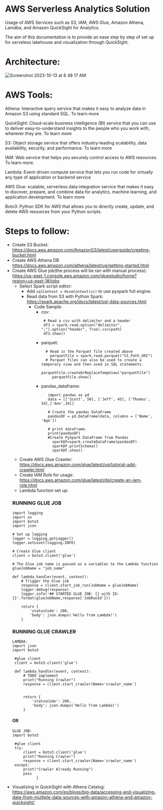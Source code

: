 # AWS Serverless Analytics Solution 

Usage of AWS Services such as S3, IAM, AWS Glue, Amazon Athena, Lamdba, and Amazon QuickSight for Analytics.  

The aim of this documentation is to provide an ease step by step of set up for serveless lakehouse and visualization through QuickSight.

# Architecture:

![Screenshot 2023-10-13 at 8 48 17 AM](https://github.com/handelenriquezacuna/BI_Solutions/assets/62151237/62fc5217-81ae-4483-a1b0-b0e05292d8b9)


# AWS Tools:
Athena: Interactive query service that makes it easy to analyze data in Amazon S3 using standard SQL. To learn more

QuickSight: Cloud-scale business intelligence (BI) service that you can use to deliver easy-to-understand insights to the people who you work with, wherever they are. To learn more

S3: Object storage service that offers industry-leading scalability, data availability, security, and performance. To learn more

IAM: Web service that helps you securely control access to AWS resources. To learn more.

Lambda: Event-driven compute service that lets you run code for virtually any type of application or backend service

AWS Glue: scalable, serverless data integration service that makes it easy to discover, prepare, and combine data for analytics, machine learning, and application development. To learn more

Boto3: Python SDK for AWS that allows you to directly create, update, and delete AWS resources from your Python scripts.

# Steps to follow:

* Create S3 Bucket: https://docs.aws.amazon.com/AmazonS3/latest/userguide/creating-bucket.html
* Create AWS Athena DB https://docs.aws.amazon.com/athena/latest/ug/getting-started.html
* Create AWS Glue job(the process will be ran with manual process): https://us-east-1.console.aws.amazon.com/gluestudio/home?region=us-east-1#/jobs 
  * Select Spark script editor:
    * Add ``` sqlContext = HiveContext(sc) ``` to use pyspark full engine.    
    * Read data from S3 with Python Spark: https://spark.apache.org/docs/latest/sql-data-sources.html
      * Code Sample:
        * csv:
             ```
              # Read a csv with delimiter and a header
              df3 = spark.read.option("delimiter", ";").option("header", True).csv(path)
              df3.show()
             ```
        * parquet:
             ```
               # Read in the Parquet file created above
                 parquetFile = spark.read.parquet("S3_Path_URI")             
               # Parquet files can also be used to create a temporary view and then used in SQL statements.
                  parquetFile.createOrReplaceTempView("parquetFile")
                  parquetFile.show()
             ```
        * pandas_dataframe:
             ```
                import pandas as pd    
                data = [['Scott', 50], ['Jeff', 45], ['Thomas', 54],['Ann',34]] 
                 
                # Create the pandas DataFrame 
                pandasDF = pd.DataFrame(data, columns = ['Name', 'Age']) 
                  
                # print dataframe. 
                print(pandasDF)
                #Create PySpark DataFrame from Pandas
                  sparkDF=spark.createDataFrame(pandasDF) 
                  sparkDF.printSchema()
                  sparkDF.show()  
             ```
  * Create AWS Glue Crawler: https://docs.aws.amazon.com/glue/latest/ug/tutorial-add-crawler.html
  * Create IAM Role for usage: https://docs.aws.amazon.com/glue/latest/dg/create-an-iam-role.html
  * Lambda function set up:
  ###  RUNNING GLUE JOB  
    ```
    import logging
    import os
    import boto3
    import json
    
    # Set up logging
    logger = logging.getLogger()
    logger.setLevel(logging.INFO)
    
    # Create Glue client
    client = boto3.client('glue')
    
    # The Glue job name is passed as a variables to the Lambda function
    glueJobName = "job_name"
    
    def lambda_handler(event, context):
        # Trigger the Glue job
        response = client.start_job_run(JobName = glueJobName)
        logger.debug(response)
        logger.info('## STARTED GLUE JOB: {} with ID: {}'.format(glueJobName,response['JobRunId']))
    
        return {
            'statusCode': 200,
            'body': json.dumps('Hello from Lambda!')
        }
     ```
     ###  RUNNING GLUE CRAWLER  
     ```
     LAMBDA:
     import json
     import boto3
      
      #glue client
      client = boto3.client('glue')
      
      def lambda_handler(event, context):
          # TODO implement
          print("Running Crawler")
          response = client.start_crawler(Name='crawler_name')
          
      
          return {
              'statusCode': 200,
              'body': json.dumps('Hello from Lambda!')
          }
     ``` 
     #### OR 
     ```
     GLUE JOB:
     import boto3
      
      #glue client
      try:
          client = boto3.client('glue')
          print("Running Crawler")
          response = client.start_crawler(Name='crawler_name')
      except:
          print("Crawler Already Running")
          pass
                }
     ```
 * Visualizing in QuickSight with Athena Catalog: https://aws.amazon.com/es/blogs/big-data/accessing-and-visualizing-data-from-multiple-data-sources-with-amazon-athena-and-amazon-quicksight/ 
